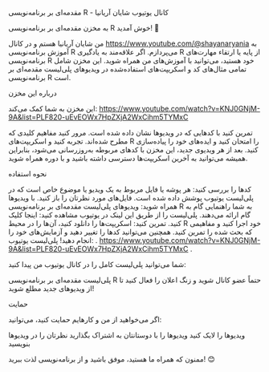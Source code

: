 مقدمه‌ای بر برنامه‌نویسی R - کانال یوتیوب شایان آریانیا

به مخزن مقدمه‌ای بر برنامه‌نویسی R خوش آمدید! 🎉

من شایان آریانیا هستم و در کانال https://www.youtube.com/@shayanaryania به آموزش برنامه‌نویسی R می‌پردازم.
اگر علاقه‌مند به یادگیری R از پایه یا ارتقاء مهارت‌های برنامه‌نویسی R خود هستید، می‌توانید با آموزش‌های من همراه شوید.
این مخزن شامل تمامی مثال‌های کد و اسکریپت‌های استفاده‌شده در ویدیوهای پلی‌لیست مقدمه‌ای بر برنامه‌نویسی R است.

درباره این مخزن

این مخزن به شما کمک می‌کند:
https://www.youtube.com/watch?v=KNJ0GNjM-9A&list=PLF820-uEvEOWx7HpZXjA2WxCihm5TYMxC

تمرین کنید با کدهایی که در ویدیوها نشان داده شده است.
مرور کنید مفاهیم کلیدی که مطرح شده‌اند.
تجربه کنید و اسکریپت‌های R را امتحان کنید و ایده‌های خود را پیاده‌سازی کنید.
بعد از هر ویدیوی جدید، این مخزن با کدهای مربوطه به‌روزرسانی می‌شود، بنابراین همیشه می‌توانید به آخرین اسکریپت‌ها دسترسی داشته باشید و با دوره همراه شوید.

نحوه استفاده

کدها را بررسی کنید: هر پوشه یا فایل مربوط به یک ویدیو یا موضوع خاص است که در پلی‌لیست یوتیوب پوشش داده شده است. فایل‌های مورد نظرتان را باز کنید.
با ویدیوها همراه شوید: ویدیوهای پلی‌لیست مقدمه‌ای بر برنامه‌نویسی R به شما راهنمایی گام به گام ارائه می‌دهند. پلی‌لیست را از طریق این لینک در یوتیوب مشاهده کنید: اینجا کلیک کنید.
تمرین کنید: اسکریپت‌ها را دانلود کنید، آن‌ها را در محیط R خود اجرا کنید و مفاهیمی که بحث شده را تمرین کنید. همچنین می‌توانید کدها را تغییر دهید و آزمایش‌های خود را انجام دهید!
پلی‌لیست یوتیوب:
.
https://www.youtube.com/watch?v=KNJ0GNjM-9A&list=PLF820-uEvEOWx7HpZXjA2WxCihm5TYMxC
.

شما می‌توانید پلی‌لیست کامل را در کانال یوتیوب من پیدا کنید:

پلی‌لیست مقدمه‌ای بر برنامه‌نویسی R
حتماً عضو کانال شوید و زنگ اعلان را فعال کنید تا از ویدیوهای جدید مطلع شوید!

حمایت

اگر می‌خواهید از من و کارهایم حمایت کنید، می‌توانید:

ویدیوها را لایک کنید
ویدیوها را با دوستانتان به اشتراک بگذارید
نظرتان را در ویدیوها بنویسید

ممنون که همراه ما هستید، موفق باشید و از برنامه‌نویسی لذت ببرید! 😊
